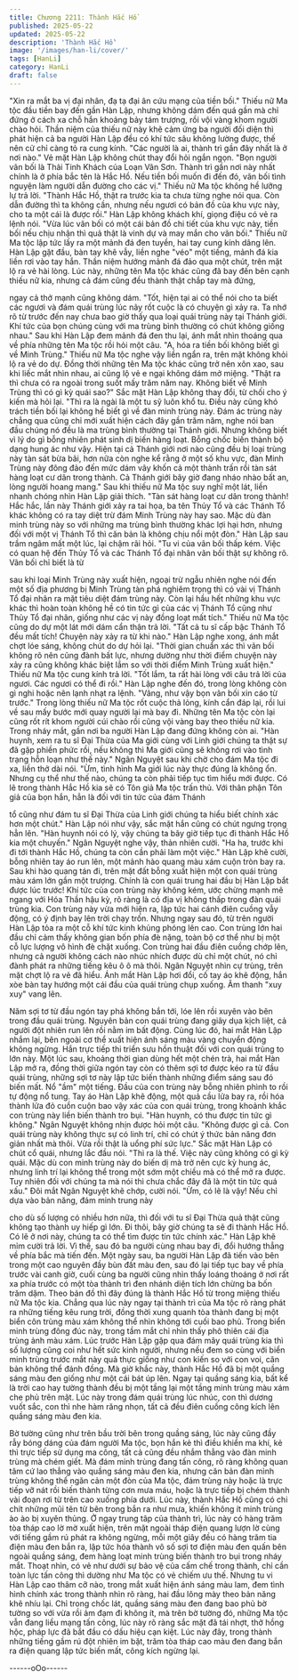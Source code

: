 ```yaml
---
title: Chương 2211: Thành Hắc Hồ
published: 2025-05-22
updated: 2025-05-22
description: 'Thành Hắc Hồ'
image: '/images/han-li/cover/'
tags: [HanLi]
category: HanLi
draft: false
---
```


"Xin ra mắt ba vị đại nhân, đạ tạ đại ân cứu mạng của tiền bối."
Thiếu nữ Ma tộc đầu tiền bay đến gần Hàn Lập, nhưng không
dám đến quá gần mà chỉ đứng ở cách xa chỗ hắn khoảng bảy
tám trượng, rồi vội vàng khom người chào hỏi.
Thần niệm của thiếu nữ này khẽ cảm ứng ba người đối diện thì
phát hiện cả ba người Hàn Lập đều có khí tức sâu không lường
được, thế nên cử chỉ càng tỏ ra cung kính.
"Các người là ai, thành trì gần đây nhất là ở nơi nào." Vẻ mặt Hàn
Lập không chút thay đổi hỏi ngắn ngọn.
"Bọn người vãn bối là Thải Tinh Khách của Loạn Vân Sơn. Thành
trì gần nơi này nhất chính là ở phía bắc tên là Hắc Hồ. Nếu tiền
bối muốn đi đến đó, vãn bối tình nguyện làm người dẫn đường
cho các vị." Thiếu nữ Ma tộc không hề lưỡng lự trả lời.
"Thành Hắc Hồ, thật ra trước kia ta chưa từng nghe nói qua. Còn
dẫn đường thì ta không cần, nhưng nếu ngươi có bản đồ của khu
vực này, cho ta một cái là được rồi." Hàn Lập không khách khí,
giọng điệu có vẻ ra lệnh nói.
"Vừa lúc vãn bối có một cái bản đồ chi tiết của khu vực này, tiền
bối nếu chịu nhận thì quả thật là vinh dự và may mắn cho vãn
bối." Thiếu nữ Ma tộc lập tức lấy ra một mảnh đá đen tuyền, hai
tay cung kính dâng lên.
Hàn Lập gặt đầu, bàn tay khẽ vẫy, liền nghe "véo" một tiếng,
mảnh đá kia liền rơi vào tay hắn. Thần niệm hướng mảnh đá đảo
qua một chút, trên mặt lộ ra vẻ hài lòng.
Lúc này, những tên Ma tộc khác cũng đã bay đến bên cạnh thiếu
nữ kia, nhưng cả đám cũng đều thành thật chắp tay mà đứng,

ngay cả thở mạnh cũng không dám.
"Tốt, hiện tại ai có thể nói cho ta biết các ngươi và đám quái trùng
lúc nãy rốt cuộc là có chuyện gì xảy ra. Ta nhớ rõ từ trước đến
nay chưa bao giờ thấy qua loại quái trùng này tại Thánh giới. Khí
tức của bọn chúng cùng với ma trùng bình thường có chút không
giống nhau." Sau khi Hàn Lập đem mảnh đá đen thu lại, ánh mắt
nhìn thoáng qua về phía những tên Ma tộc rồi hỏi một câu.
"A, hóa ra tiền bối không biết gì về Minh Trùng." Thiếu nữ Ma tộc
nghe vậy liền ngẩn ra, trên mặt không khỏi lộ ra vẻ do dự. Đồng
thời những tên Ma tộc khác cũng trở nên xôn xao, sau khi liếc mắt
nhìn nhau, ai cũng lộ vẻ e ngại không dám mở miệng.
"Thật ra thì chưa có ra ngoài trong suốt mấy trăm năm nay. Không
biết về Minh Trùng thì có gì kỳ quái sao?" Sắc mặt Hàn Lập không
thay đổi, từ chối cho ý kiến mà hỏi lại.
"Thì ra là ngài là một tu sỹ luôn khổ tu. Điều này cũng khó trách
tiền bối lại không hề biết gì về đàn minh trùng này. Đám ác trùng
này chẳng qua cũng chỉ mới xuất hiện cách đây gần trăm năm,
nghe nói ban đầu chúng nó đều là ma trùng bình thường tại
Thánh giới. Nhưng không biết vì lý do gì bỗng nhiên phát sinh dị
biến hàng loạt. Bỗng chốc biến thành bộ dạng hung ác như vậy.
Hiện tại cả Thánh giới nơi nào cũng đều bị loại trùng này tàn sát
bừa bãi, hơn nữa còn nghe kể rằng ở một số khu vực, đàn Minh
Trùng này đông đảo đến mức dám vây khốn cả một thành trấn rồi
tàn sát hàng loạt cư dân trong thành. Cả Thánh giới bây giờ đang
nháo nhào bất an, lòng người hoang mang." Sau khi thiếu nữ Ma
tộc suy nghĩ một lát, liền nhanh chóng nhìn Hàn Lập giải thích.
"Tàn sát hàng loạt cư dân trong thành! Hắc hắc, lần này Thánh
giới xảy ra tai họa, ba tên Thủy Tổ và các Thánh Tổ khác không
có ra tay diệt trừ đám Minh Trùng này hay sao. Mặc dù đàn minh
trùng này so với những ma trùng bình thường khác lợi hại hơn,
nhưng đối với một vị Thánh Tổ thì căn bản là không chịu nổi một
đòn." Hàn Lập sau trầm ngâm mất một lúc, lại chậm rãi hỏi.
"Tu vi của vãn bối thấp kém. Việc có quan hệ đến Thủy Tổ và các
Thánh Tổ đại nhân vãn bối thật sự không rõ. Vãn bối chỉ biết là từ

sau khi loại Minh Trùng này xuất hiện, ngoại trừ ngẫu nhiên nghe
nói đến một số địa phương bị Minh Trùng tàn phá nghiêm trọng thì
có vài vị Thánh Tổ đại nhân ra mặt tiêu diệt đám trùng này. Còn
lại hầu hết những khu vực khác thì hoàn toàn không hề có tin tức
gì của các vị Thánh Tổ cũng như Thủy Tổ đại nhân, giống như
các vị này đồng loạt mất tích." Thiếu nữ Ma tộc cũng do dự một
lát mới dám cẩn thận trả lời.
"Tất cả tu sĩ cấp bậc Thánh Tổ đều mất tích! Chuyện này xảy ra
từ khi nào." Hàn Lập nghe xong, ánh mắt chợt lóe sáng, không
chút do dự hỏi lại.
"Thời gian chuẩn xác thì vãn bối không rõ nên cũng đành bất lực,
nhưng dường như thời điểm chuyện này xảy ra cũng không khác
biệt lắm so với thời điểm Minh Trùng xuất hiện." Thiếu nữ Ma tộc
cung kính trả lời.
"Tốt lắm, ta rất hài lòng với câu trả lời của ngươi. Các ngươi có
thể đi rồi." Hàn Lập nghe đến đó, trong lòng không còn gì nghi
hoặc nên lạnh nhạt ra lệnh.
"Vâng, như vậy bọn vãn bối xin cáo từ trước." Trong lòng thiếu nữ
Ma tộc rốt cuộc thả lỏng, kính cẩn đáp lại, rồi lui về sau mấy bước
mới quay người lại mà bay đi.
Những tên Ma tộc còn lại cũng rốt rít khom người cúi chào rồi
cũng vội vàng bay theo thiếu nữ kia.
Trong nháy mắt, gần nơi ba người Hàn Lập đang đứng không còn
ai.
"Hàn huynh, xem ra tu sĩ Đại Thừa của Ma giới cùng với Linh giới
chúng ta thật sự đã gặp phiền phức rồi, nếu không thì Ma giới
cũng sẽ không rơi vào tình trạng hỗn loạn như thế này." Ngân
Nguyệt sau khi chờ cho đám Ma tộc đi xa, liền thở dài nói.
"Ừm, tình hình Ma giới lúc này thực đúng là không ổn. Nhưng cụ
thể như thế nào, chúng ta còn phải tiếp tục tìm hiểu mới được. Có
lẽ trong thành Hắc Hồ kia sẽ có Tôn giả Ma tộc trấn thủ. Với thân
phận Tôn giả của bọn hắn, hẳn là đối với tin tức của đám Thánh

tổ cũng như đám tu sĩ Đại Thừa của Linh giới chúng ta hiểu biết
chính xác hơn một chút." Hàn Lập nói như vậy, sắc mặt hắn cũng
có chút ngưng trọng hẳn lên.
"Hàn huynh nói có lý, vậy chúng ta bây giờ tiếp tục đi thành Hắc
Hồ kia một chuyến." Ngân Nguyệt nghe vậy, thản nhiên cười.
"Ha ha, trước khi đi tới thành Hắc Hồ, chúng ta còn cần phải làm
một việc." Hàn Lập khẽ cười, bỗng nhiên tay áo run lên, một
mảnh hào quang màu xám cuộn tròn bay ra.
Sau khi hào quang tán đi, trên mặt đất bỗng xuất hiện một con
quái trùng màu xám lớn gần một trượng.
Chính là con quái trung hai đầu bị Hàn Lập bắt được lúc trước!
Khí tức của con trùng này không kém, ước chừng mạnh mẽ
ngang với Hóa Thần hậu kỳ, rõ ràng là có địa vị không thấp trong
đàn quái trùng kia.
Con trùng này vừa mới hiện ra, lập tức hai cánh điên cuồng vẫy
động, có ý định bay lên trời chạy trốn.
Nhưng ngay sau đó, từ trên người Hàn Lập tỏa ra một cỗ khí tức
kinh khủng phóng lên cao.
Con trùng lớn hai đầu chỉ cảm thấy không gian bốn phía đè nặng,
toàn bộ cơ thể như bị một cỗ lực lượng vô hình đè chặt xuống.
Con trùng hai đầu điên cuồng chớp lên, nhưng cả người không
cách nào nhúc nhích được dù chỉ một chút, nó chỉ đành phát ra
những tiếng kêu ô ô mà thôi.
Ngân Nguyệt nhìn cự trùng, trên mặt chợt lộ ra vẻ đã hiểu.
Ánh mắt Hàn Lập hơi đổi, cố tay áo khẽ động, hắn xòe bàn tay
hướng một cái đầu của quái trùng chụp xuống.
Âm thanh "xuy xuy" vang lên.

Năm sợi tơ từ đầu ngón tay phá không bắn tới, lóe lên rồi xuyên
vào bên trong đầu quái trùng.
Nguyên bản con quái trùng đang giãy dụa kịch liệt, cả người đột
nhiên run lên rồi nằm im bất động.
Cùng lúc đó, hai mắt Hàn Lập nhắm lại, bên ngoài cơ thể xuất
hiện ánh sáng màu vàng chuyển động không ngừng.
Hắn trực tiếp thi triển sưu hồn thuật đối với con quái trùng to lớn
này.
Một lúc sau, khoảng thời gian dùng hết một chén trà, hai mắt Hàn
Lập mở ra, đồng thời giữa ngón tay còn có thêm sợi tơ được kéo
ra từ đầu quái trùng, những sợi tơ này lập tức biến thành những
điểm sáng sau đó biến mất.
Nổ "ầm" một tiếng.
Đầu của con trùng này bỗng nhiên phình to rồi tự động nổ tung.
Tay áo Hàn Lập khẽ động, một quả cầu lửa bay ra, rồi hóa thành
lửa đỏ cuồn cuộn bao vậy xác của con quái trùng, trong khoảnh
khắc con trùng này liền biến thành tro bụi.
"Hàn huynh, có thu được tin tức gì không." Ngân Nguyệt không
nhịn được hỏi một câu.
"Không được gì cả. Con quái trùng này không thực sự có linh trí,
chỉ có chút ý thức bản năng đơn giản nhất mà thôi. Vừa rồi thật là
uổng phí sức lực." Sắc mặt Hàn Lập có chút cổ quái, nhưng lắc
đầu nói.
"Thì ra là thế. Việc này cũng không có gì kỳ quái. Mặc dù con
minh trùng này do biến dị mà trở nên cực kỳ hung ác, nhưng linh
trí lại không thể trong một sớm một chiều mà có thể mở ra được.
Tuy nhiên đối với chúng ta mà nói thì chưa chắc đây đã là một tin
tức quá xấu." Đôi mắt Ngân Nguyệt khẽ chớp, cười nói.
"Ừm, có lẽ là vậy! Nếu chỉ dựa vào bản năng, đám minh trung này

cho dù số lượng có nhiều hơn nữa, thì đối với tu sĩ Đại Thừa quả
thật cũng không tạo thành uy hiếp gì lớn. Đi thôi, bây giờ chúng ta
sẽ đi thành Hắc Hồ. Có lẽ ở nơi này, chúng ta có thể tìm được tin
tức chính xác." Hàn Lập khẽ mỉm cười trả lời.
Vì thế, sau đó ba người cùng nhau bay đi, đổi hướng thẳng về
phía bắc mà tiến đến.
Một ngày sau, ba người Hàn Lập đã tiến vào bên trong một cao
nguyên đầy bùn đất màu đen, sau đó lại tiếp tục bay về phía
trước vài canh giờ, cuối cùng ba người cũng nhìn thấy loáng
thoáng ở nơi rất xa phía trước có một tòa thành trì đen nhánh
diện tích lớn chừng ba bốn trăm dặm.
Theo bản đồ thì đây đúng là thành Hắc Hồ từ trong miệng thiếu
nữ Ma tộc kia.
Chẳng qua lúc này ngay tại thành trì của Ma tộc rõ ràng phát ra
những tiếng kêu rung trời, đồng thời xung quanh tòa thành đang
bị một biển côn trùng màu xám không thể nhìn không tới cuối bao
phủ.
Trong biển minh trùng đông đúc này, trong tầm mắt chỉ nhìn thấy
phô thiên cái địa trùng ảnh màu xám.
Lúc trước Hàn Lập gặp qua đám mây quái trùng kia thì số lượng
cũng coi như hết sức kinh người, nhưng nếu đem so cùng với
biển minh trùng trước mắt này quả thực giống như con kiến so
với con voi, căn bản không thể đánh đồng.
Mà giờ khắc này, thành Hắc Hồ đã bị một quầng sáng màu đen
giống như một cái bát úp lên.
Ngay tại quầng sáng kia, bất kể là trời cao hay tường thành đều
bị một tầng lại một tầng minh trùng màu xám che phủ trên mặt.
Lúc này trong đám quái trùng lúc nhúc, con thì dương vuốt sắc,
con thì nhe hàm răng nhọn, tất cả đều điên cuồng công kích lên
quầng sáng màu đen kia.

Bờ tường cũng như trên bầu trời bên trong quầng sáng, lúc này
cũng đầy rẫy bóng dáng của đám người Ma tộc, bọn hắn kẻ thì
điều khiển ma khí, kẻ thì trực tiếp sử dụng ma công, tất cả cũng
đều nhắm thẳng vào đàn minh trùng mà chém giết.
Mà đám minh trùng đang tấn công, rõ ràng không quan tâm cứ
lao thẳng vào quầng sáng màu đen kia, nhưng căn bản đàn mình
trùng không thể ngăn cản một đòn của Ma tộc, đám trùng này
hoặc là trực tiếp vỡ nát rồi biến thành từng cơn mưa máu, hoặc là
trực tiếp bị chém thành vài đoạn rơi từ trên cao xuống phía dưới.
Lúc này, thành Hắc Hồ cũng có chi chít những mũi tên từ bên
trong bắn ra như mưa, khiến không ít minh trùng ào ào bị xuyên
thủng.
Ở ngay trung tâp của thành trì, lúc này có hàng trăm tòa tháp cao
lờ mờ xuất hiện, trên mặt ngoài tháp điện quang lượn lờ cùng với
tiếng gầm rú phát ra không ngừng, mỗi một giây đều có hàng
trăm tia điện màu đen bắn ra, lập tức hóa thành vô số sợi tơ điện
màu đen quấn bên ngoài quầng sáng, đem hàng loạt minh trùng
biến thành tro bụi trong nháy mắt.
Thoạt nhìn, có vẻ như dưới sự bảo vệ của cấm chế trong thành,
chỉ cần toàn lực tấn công thì dường như Ma tộc có vẻ chiếm ưu
thế.
Nhưng tu vi Hàn Lập cao thâm cỡ nào, trong mắt xuất hiện ánh
sáng màu lam, đem tình hình chính xác trong thành nhìn rõ ràng,
hai đầu lông mày theo bản năng khẽ nhíu lại.
Chỉ trong chốc lát, quầng sáng màu đen đang bao phủ bờ tường
so với vừa rồi ảm đạm đi không ít, mà trên bờ tường đó, những
Ma tộc vẫn đang liều mạng tấn công, lúc này rõ ràng sắc mặt đã
tái nhợt, thở hồng hộc, pháp lực đã bắt đầu có dấu hiệu cạn kiệt.
Lúc này đây, trong thành những tiếng gầm rú đột nhiên im bặt,
trăm tòa tháp cao màu đen đang bắn ra điện quang lập tức biến
mất, công kích ngừng lại.

------oOo------
